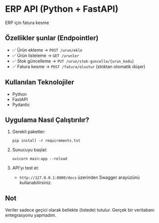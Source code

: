 # ERP API (Python + FastAPI)

ERP için fatura kesme 

## Özellikler şunlar (Endpointler)

- ✅ Ürün ekleme → `POST /urun/ekle`
- ✅ Ürün listeleme → `GET /urunler`
- ✅ Stok güncelleme → `PUT /urun/stok-guncelle/{urun_kodu}`
- ✅ Fatura kesme → `POST /fatura/olustur` (stoktan otomatik düşer)

## Kullanılan Teknolojiler

- Python
- FastAPI
- Pydantic

## Uygulama Nasıl Çalıştırılır?

1. Gerekli paketler:
   ```
   pip install -r requirements.txt
   ```

2. Sunucuyu başlat:
   ```
   uvicorn main:app --reload
   ```

3. API'yı test et:
   - `http://127.0.0.1:8000/docs` üzerinden Swagger arayüzünü kullanabilirsiniz.

## Not

Veriler sadece geçici olarak bellekte (listede) tutulur. Gerçek bir veritabanı entegrasyonu yapmadım.
